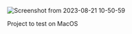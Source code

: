 ![Screenshot from 2023-08-21 10-50-59](https://github.com/GuillaumeSimonet17/42-tronc-commun/assets/84441663/60085922-f732-4314-a435-c48d0e86a826)

Project to test on MacOS
